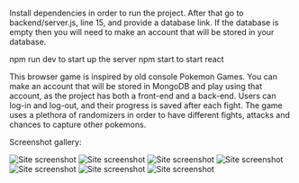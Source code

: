 Install dependencies in order to run the project. After that go to backend/server.js, line 15, and provide a database link. If the database is empty then you will need to make an account that will be stored in your database.

npm run dev to start up the server
npm start to start react

This browser game is inspired by old console Pokemon Games. You can make an account that will be stored in MongoDB and play using that account, as the project has both a front-end and a back-end. Users can log-in and log-out, and their progress is saved after each fight. The game uses a plethora of randomizers in order to have different fights, attacks and chances to capture other pokemons.

Screenshot gallery: 

![Site screenshot](https://i.imgur.com/QYroyoq.jpg)
![Site screenshot](https://i.imgur.com/67N9Rjn.png)
![Site screenshot](https://i.imgur.com/hJZXzF7.jpg)
![Site screenshot](https://i.imgur.com/900lqDT.png)
![Site screenshot](https://i.imgur.com/3gyTe8v.jpg)
![Site screenshot](https://i.imgur.com/TCj1bPm.jpg)
![Site screenshot](https://i.imgur.com/WNrroOv.png)


